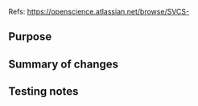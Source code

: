Refs: https://openscience.atlassian.net/browse/SVCS-

## Purpose


## Summary of changes


## Testing notes

